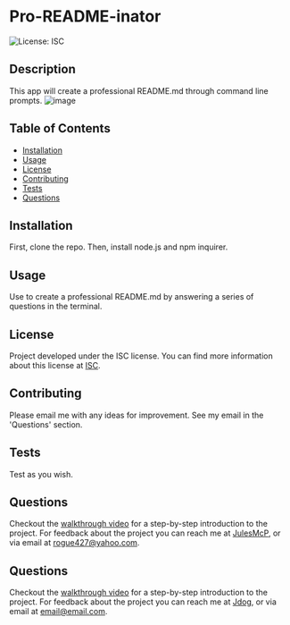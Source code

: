 
  # Pro-README-inator
  
  ![License: ISC](https://img.shields.io/badge/License-ISC-blue.svg)

  ## Description
  This app will create a professional README.md through command line prompts.
  ![image](https://user-images.githubusercontent.com/95149604/154870741-9fd09754-9a62-44a9-bf54-7caa31349054.png)

  ## Table of Contents
  - [Installation](#installation)
  - [Usage](#usage)
  - [License](#License)
  - [Contributing](#contributing)
  - [Tests](#tests)
  - [Questions](#questions)

  ## Installation
  First, clone the repo. Then, install node.js and npm inquirer.

  ## Usage
  Use to create a professional README.md by answering a series of questions in the terminal.

  ## License 
 Project developed under the ISC license.
  You can find more information about this license at [ISC](https://opensource.org/licenses/ISC).

  ## Contributing
  Please email me with any ideas for improvement. See my email in the 'Questions' section.

  ## Tests
  Test as you wish.

  ## Questions
  Checkout the [walkthrough video]() for a step-by-step introduction to the project.
  For feedback about the project you can reach me at [JulesMcP](https://github.com/JulesMcP/Pro-README-inator),
  or via email at [rogue427@yahoo.com](mailto:rogue427@yahoo.com).

  ## Questions
  Checkout the [walkthrough video](https://drive.google.com/file/d/1KMP48MXDheZzxe59gNddTHXoaOcHLILz/view) for a step-by-step introduction to the project.
  For feedback about the project you can reach me at [Jdog](https://github.com),
  or via email at [email@email.com](mailto:email@email.com).
